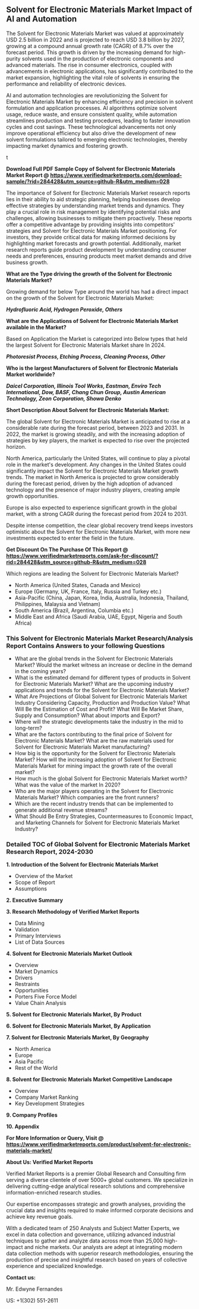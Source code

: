 <h2>Solvent for Electronic Materials Market Impact of AI and Automation</h2><p>The Solvent for Electronic Materials Market was valued at approximately USD 2.5 billion in 2022 and is projected to reach USD 3.8 billion by 2027, growing at a compound annual growth rate (CAGR) of 8.7% over the forecast period. This growth is driven by the increasing demand for high-purity solvents used in the production of electronic components and advanced materials. The rise in consumer electronics, coupled with advancements in electronic applications, has significantly contributed to the market expansion, highlighting the vital role of solvents in ensuring the performance and reliability of electronic devices.</p><p>AI and automation technologies are revolutionizing the Solvent for Electronic Materials Market by enhancing efficiency and precision in solvent formulation and application processes. AI algorithms optimize solvent usage, reduce waste, and ensure consistent quality, while automation streamlines production and testing procedures, leading to faster innovation cycles and cost savings. These technological advancements not only improve operational efficiency but also drive the development of new solvent formulations tailored to emerging electronic technologies, thereby impacting market dynamics and fostering growth.</p>t</p><p id="" class=""><strong>Download Full PDF Sample Copy of Solvent for Electronic Materials Market Report @ <a href="https://www.verifiedmarketreports.com/download-sample/?rid=284428&utm_source=github-R&utm_medium=028" target="_blank">https://www.verifiedmarketreports.com/download-sample/?rid=284428&utm_source=github-R&utm_medium=028</a></strong></p><p>The importance of&nbsp;Solvent for Electronic Materials Market research reports lies in their ability to aid strategic planning, helping businesses develop effective strategies by understanding market trends and dynamics. They play a crucial role in risk management by identifying potential risks and challenges, allowing businesses to mitigate them proactively. These reports offer a competitive advantage by providing insights into competitors' strategies and Solvent for Electronic Materials Market positioning. For investors, they provide critical data for making informed decisions by highlighting market forecasts and growth potential. Additionally, market research reports guide product development by understanding consumer needs and preferences, ensuring products meet market demands and drive business growth.</p><p><strong>What are the&nbsp;Type driving the growth of the Solvent for Electronic Materials Market?</strong></p><p id="" class="">Growing demand for below Type around the world has had a direct impact on the growth of the Solvent for Electronic Materials Market:</p><em><strong>Hydrofluoric Acid, Hydrogen Peroxide, Others</strong></em></p><strong>What are the&nbsp;Applications&nbsp;of Solvent for Electronic Materials Market available in the Market?</strong></p><p id="" class="">Based on Application the Market is categorized into Below types that held the largest Solvent for Electronic Materials Market share In 2024.</p><em><strong>Photoresist Process, Etching Process, Cleaning Process, Other</strong></em></p><strong>Who is the largest Manufacturers of Solvent for Electronic Materials Market worldwide?</strong></p><p><em><strong>Daicel Corporation, Illinois Tool Works, Eastman, Enviro Tech International, Dow, BASF, Chang Chun Group, Austin American Technology, Zeon Corporation, Showa Denko</strong></em></p><p id="" class=""><strong>Short Description About Solvent for Electronic Materials Market:</strong></p><p>The global Solvent for Electronic Materials Market is anticipated to rise at a considerable rate during the forecast period, between 2023 and 2031. In 2022, the market is growing steadily, and with the increasing adoption of strategies by key players, the market is expected to rise over the projected horizon.</p><p>North America, particularly the United States, will continue to play a pivotal role in the market's development. Any changes in the United States could significantly impact the Solvent for Electronic Materials Market growth trends. The market in North America is projected to grow considerably during the forecast period, driven by the high adoption of advanced technology and the presence of major industry players, creating ample growth opportunities.</p><p>Europe is also expected to experience significant growth in the global market, with a strong CAGR during the forecast period from 2024 to 2031.</p><p>Despite intense competition, the clear global recovery trend keeps investors optimistic about the Solvent for Electronic Materials Market, with more new investments expected to enter the field in the future.</p><p id="" class=""><strong>Get Discount On The Purchase Of This Report @ <a href="https://www.verifiedmarketreports.com/ask-for-discount/?rid=284428&utm_source=github-R&utm_medium=028" target="_blank">https://www.verifiedmarketreports.com/ask-for-discount/?rid=284428&utm_source=github-R&utm_medium=028</a></strong></p>Which regions are leading the Solvent for Electronic Materials Market?</p><ul><li>North America (United States, Canada and Mexico)</li><li>Europe (Germany, UK, France, Italy, Russia and Turkey etc.)</li><li>Asia-Pacific (China, Japan, Korea, India, Australia, Indonesia, Thailand, Philippines, Malaysia and Vietnam)</li><li>South America (Brazil, Argentina, Columbia etc.)</li><li>Middle East and Africa (Saudi Arabia, UAE, Egypt, Nigeria and South Africa)</li></ul><h3 id="" class="">This Solvent for Electronic Materials Market Research/Analysis Report Contains Answers to your following Questions</h3><ul><li>What are the global trends in the Solvent for Electronic Materials Market? Would the market witness an increase or decline in the demand in the coming years?</li><li>What is the estimated demand for different types of products in Solvent for Electronic Materials Market? What are the upcoming industry applications and trends for the Solvent for Electronic Materials Market?</li><li>What Are Projections of Global Solvent for Electronic Materials Market Industry Considering Capacity, Production and Production Value? What Will Be the Estimation of Cost and Profit? What Will Be Market Share, Supply and Consumption? What about imports and Export?</li><li>Where will the strategic developments take the industry in the mid to long-term?</li><li>What are the factors contributing to the final price of Solvent for Electronic Materials Market? What are the raw materials used for Solvent for Electronic Materials Market manufacturing?</li><li>How big is the opportunity for the Solvent for Electronic Materials Market? How will the increasing adoption of Solvent for Electronic Materials Market for mining impact the growth rate of the overall market?</li><li>How much is the global Solvent for Electronic Materials Market worth? What was the value of the market In 2020?</li><li>Who are the major players operating in the Solvent for Electronic Materials Market? Which companies are the front runners?</li><li>Which are the recent industry trends that can be implemented to generate additional revenue streams?</li><li>What Should Be Entry Strategies, Countermeasures to Economic Impact, and Marketing Channels for Solvent for Electronic Materials Market Industry?</li></ul><h3 id="" class="">Detailed TOC of Global Solvent for Electronic Materials Market Research Report, 2024-2030</h3><p id="" class=""><strong>1. Introduction of the Solvent for Electronic Materials Market</strong></p><ul><li>Overview of the Market</li><li>Scope of Report</li><li>Assumptions</li></ul><p id="" class=""><strong>2. Executive Summary</strong></p><p id="" class=""><strong>3. Research Methodology of Verified Market Reports</strong></p><ul><li>Data Mining</li><li>Validation</li><li>Primary Interviews</li><li>List of Data Sources</li></ul><p id="" class=""><strong>4. Solvent for Electronic Materials Market Outlook</strong></p><ul><li>Overview</li><li>Market Dynamics</li><li>Drivers</li><li>Restraints</li><li>Opportunities</li><li>Porters Five Force Model</li><li>Value Chain Analysis</li></ul><p id="" class=""><strong>5. Solvent for Electronic Materials Market, By Product</strong></p><p id="" class=""><strong>6. Solvent for Electronic Materials Market, By Application</strong></p><p id="" class=""><strong>7. Solvent for Electronic Materials Market, By Geography</strong></p><ul><li>North America</li><li>Europe</li><li>Asia Pacific</li><li>Rest of the World</li></ul><p id="" class=""><strong>8. Solvent for Electronic Materials Market Competitive Landscape</strong></p><ul><li>Overview</li><li>Company Market Ranking</li><li>Key Development Strategies</li></ul><p id="" class=""><strong>9. Company Profiles</strong></p><p id="" class=""><strong>10. Appendix</strong></p><p id="" class=""><strong>For More Information or Query, Visit @ <a href="https://www.verifiedmarketreports.com/product/solvent-for-electronic-materials-market/" target="_blank">https://www.verifiedmarketreports.com/product/solvent-for-electronic-materials-market/</a></strong></p><p id="" class=""><strong>About Us: Verified Market Reports</strong></p><p id="" class="">Verified Market Reports is a premier Global Research and Consulting firm serving a diverse clientele of over 5000+ global customers. We specialize in delivering cutting-edge analytical research solutions and comprehensive information-enriched research studies.</p><p id="" class="">Our expertise encompasses strategic and growth analyses, providing the crucial data and insights required to make informed corporate decisions and achieve key revenue goals.</p><p id="" class="">With a dedicated team of 250 Analysts and Subject Matter Experts, we excel in data collection and governance, utilizing advanced industrial techniques to gather and analyze data across more than 25,000 high-impact and niche markets. Our analysts are adept at integrating modern data collection methods with superior research methodologies, ensuring the production of precise and insightful research based on years of collective experience and specialized knowledge.</p><p id="" class=""><strong>Contact us:</strong></p><p id="" class="">Mr. Edwyne Fernandes</p><p id="" class="">US: +1(302) 551-2611</p>